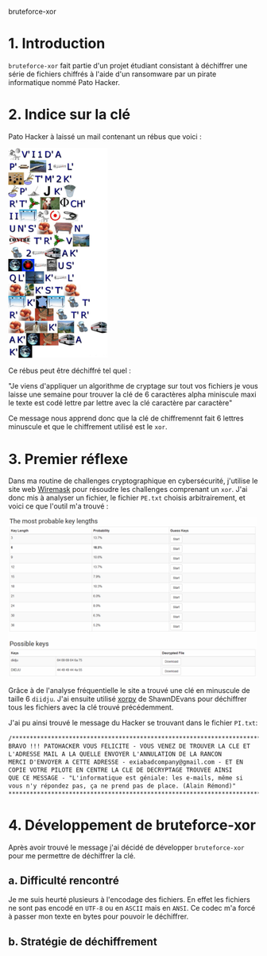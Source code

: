bruteforce-xor

# 1. Introduction
`bruteforce-xor` fait partie d'un projet étudiant consistant à déchiffrer une série de fichiers chiffrés à l'aide d'un ransomware par un pirate informatique nommé Pato Hacker. 

# 2. Indice sur la clé
Pato Hacker à laissé un mail contenant un rébus que voici :

<img src="images/Rebus.png" width="200">

Ce rébus peut être déchiffré tel quel :

"Je viens d'appliquer un algorithme de cryptage sur tout vos fichiers je vous laisse une semaine pour trouver la clé de 6 caractères alpha miniscule maxi le texte est codé lettre par lettre avec la clé caractère par caractère"

Ce message nous apprend donc que la clé de chiffremennt fait 6 lettres minuscule et que le chiffrement utilisé est le `xor`.

# 3. Premier réflexe
Dans ma routine de challenges cryptographique en cybersécurité, j'utilise le site web [Wiremask](https://wiremask.eu/tools/xor-cracker/) pour résoudre les challenges comprenant un `xor`. J'ai donc mis à analyser un fichier, le fichier `PE.txt` choisis arbitrairement, et voici ce que l'outil m'a trouvé :

<img src="images/wiremask.PNG" width="500">

Grâce à de l'analyse fréquentielle le site a trouvé une clé en minuscule de taille 6 `diidju`.
J'ai ensuite utilisé [xorpy](https://github.com/ShawnDEvans/xorpy) de ShawnDEvans pour déchiffrer tous les fichiers avec la clé trouvé précédemment.

J'ai pu ainsi trouvé le message du Hacker se trouvant dans le fichier `PI.txt`:
```
/******************************************************************************************************************************** 
BRAVO !!! PATOHACKER VOUS FELICITE - VOUS VENEZ DE TROUVER LA CLE ET L'ADRESSE MAIL A LA QUELLE ENVOYER L'ANNULATION DE LA RANCON
MERCI D'ENVOYER A CETTE ADRESSE - exiabadcompany@gmail.com - ET EN COPIE VOTRE PILOTE EN CENTRE LA CLE DE DECRYPTAGE TROUVEE AINSI
QUE CE MESSAGE - "L'informatique est géniale: les e-mails, même si vous n'y répondez pas, ça ne prend pas de place. (Alain Rémond)"
*********************************************************************************************************************************/
```

# 4. Développement de bruteforce-xor

Après avoir trouvé le message j'ai décidé de développer `bruteforce-xor` pour me permettre de déchiffrer la clé.

## a. Difficulté rencontré
Je me suis heurté plusieurs à l'encodage des fichiers. En effet les fichiers ne sont pas encodé en `UTF-8` ou en `ASCII` mais en `ANSI`.
Ce codec m'a forcé à passer mon texte en bytes pour pouvoir le déchiffrer.

## b. Stratégie de déchiffrement


